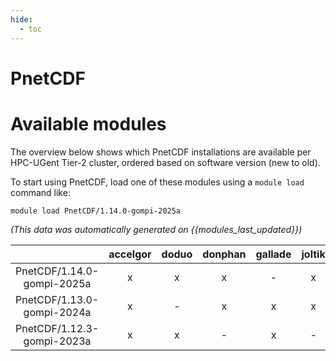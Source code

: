 ```yaml
---
hide:
  - toc
---
```


PnetCDF
=======

# Available modules


The overview below shows which PnetCDF installations are available per HPC-UGent Tier-2 cluster, ordered based on software version (new to old).

To start using PnetCDF, load one of these modules using a `module load` command like:

```shell
module load PnetCDF/1.14.0-gompi-2025a
```

*(This data was automatically generated on {{modules_last_updated}})*

| |accelgor|doduo|donphan|gallade|joltik|litleo|shinx|
| :---: | :---: | :---: | :---: | :---: | :---: | :---: | :---: |
|PnetCDF/1.14.0-gompi-2025a|x|x|x|-|x|x|x|
|PnetCDF/1.13.0-gompi-2024a|x|-|x|x|x|x|x|
|PnetCDF/1.12.3-gompi-2023a|x|x|-|x|-|x|x|
